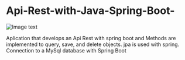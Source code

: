 # Api-Rest-with-Java-Spring-Boot-

![Image text](https://1.bp.blogspot.com/-QsZYakuFeZc/YOu85v4QZCI/AAAAAAAAL4o/swwm0PB0uW8Y2-SEYLi--s8byFieqcshACNcBGAsYHQ/w400-h400/spring.webp)

Aplication that develops an Api Rest with spring boot and Methods are implemented to query, save, and delete objects. jpa is used with spring. Connection to a MySql database with Spring Boot






















































































